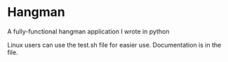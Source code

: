 # Hangman
A fully-functional hangman application I wrote in python

Linux users can use the test.sh file for easier use. Documentation is in the file.
